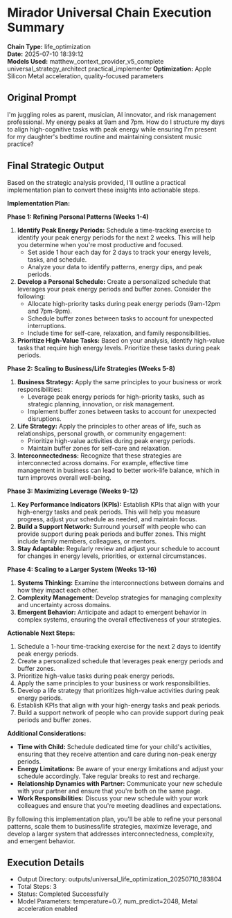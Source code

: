 # Mirador Universal Chain Execution Summary

**Chain Type:** life_optimization  
**Date:** 2025-07-10 18:39:12  
**Models Used:** matthew_context_provider_v5_complete universal_strategy_architect practical_implementer
**Optimization:** Apple Silicon Metal acceleration, quality-focused parameters

## Original Prompt
I'm juggling roles as parent, musician, AI innovator, and risk management professional. My energy peaks at 9am and 7pm. How do I structure my days to align high-cognitive tasks with peak 
  energy while ensuring I'm present for my daughter's bedtime routine and maintaining consistent music practice?

## Final Strategic Output
Based on the strategic analysis provided, I'll outline a practical implementation plan to convert these insights into actionable steps.

**Implementation Plan:**

**Phase 1: Refining Personal Patterns (Weeks 1-4)**

1. **Identify Peak Energy Periods:** Schedule a time-tracking exercise to identify your peak energy periods for the next 2 weeks. This will help you determine when you're most productive and focused.
	* Set aside 1 hour each day for 2 days to track your energy levels, tasks, and schedule.
	* Analyze your data to identify patterns, energy dips, and peak periods.
2. **Develop a Personal Schedule:** Create a personalized schedule that leverages your peak energy periods and buffer zones. Consider the following:
	* Allocate high-priority tasks during peak energy periods (9am-12pm and 7pm-9pm).
	* Schedule buffer zones between tasks to account for unexpected interruptions.
	* Include time for self-care, relaxation, and family responsibilities.
3. **Prioritize High-Value Tasks:** Based on your analysis, identify high-value tasks that require high energy levels. Prioritize these tasks during peak periods.

**Phase 2: Scaling to Business/Life Strategies (Weeks 5-8)**

1. **Business Strategy:** Apply the same principles to your business or work responsibilities:
	* Leverage peak energy periods for high-priority tasks, such as strategic planning, innovation, or risk management.
	* Implement buffer zones between tasks to account for unexpected disruptions.
2. **Life Strategy:** Apply the principles to other areas of life, such as relationships, personal growth, or community engagement:
	* Prioritize high-value activities during peak energy periods.
	* Maintain buffer zones for self-care and relaxation.
3. **Interconnectedness:** Recognize that these strategies are interconnected across domains. For example, effective time management in business can lead to better work-life balance, which in turn improves overall well-being.

**Phase 3: Maximizing Leverage (Weeks 9-12)**

1. **Key Performance Indicators (KPIs):** Establish KPIs that align with your high-energy tasks and peak periods. This will help you measure progress, adjust your schedule as needed, and maintain focus.
2. **Build a Support Network:** Surround yourself with people who can provide support during peak periods and buffer zones. This might include family members, colleagues, or mentors.
3. **Stay Adaptable:** Regularly review and adjust your schedule to account for changes in energy levels, priorities, or external circumstances.

**Phase 4: Scaling to a Larger System (Weeks 13-16)**

1. **Systems Thinking:** Examine the interconnections between domains and how they impact each other.
2. **Complexity Management:** Develop strategies for managing complexity and uncertainty across domains.
3. **Emergent Behavior:** Anticipate and adapt to emergent behavior in complex systems, ensuring the overall effectiveness of your strategies.

**Actionable Next Steps:**

1. Schedule a 1-hour time-tracking exercise for the next 2 days to identify peak energy periods.
2. Create a personalized schedule that leverages peak energy periods and buffer zones.
3. Prioritize high-value tasks during peak energy periods.
4. Apply the same principles to your business or work responsibilities.
5. Develop a life strategy that prioritizes high-value activities during peak energy periods.
6. Establish KPIs that align with your high-energy tasks and peak periods.
7. Build a support network of people who can provide support during peak periods and buffer zones.

**Additional Considerations:**

* **Time with Child:** Schedule dedicated time for your child's activities, ensuring that they receive attention and care during non-peak energy periods.
* **Energy Limitations:** Be aware of your energy limitations and adjust your schedule accordingly. Take regular breaks to rest and recharge.
* **Relationship Dynamics with Partner:** Communicate your new schedule with your partner and ensure that you're both on the same page.
* **Work Responsibilities:** Discuss your new schedule with your work colleagues and ensure that you're meeting deadlines and expectations.

By following this implementation plan, you'll be able to refine your personal patterns, scale them to business/life strategies, maximize leverage, and develop a larger system that addresses interconnectedness, complexity, and emergent behavior.

## Execution Details
- Output Directory: outputs/universal_life_optimization_20250710_183804
- Total Steps: 3
- Status: Completed Successfully
- Model Parameters: temperature=0.7, num_predict=2048, Metal acceleration enabled
